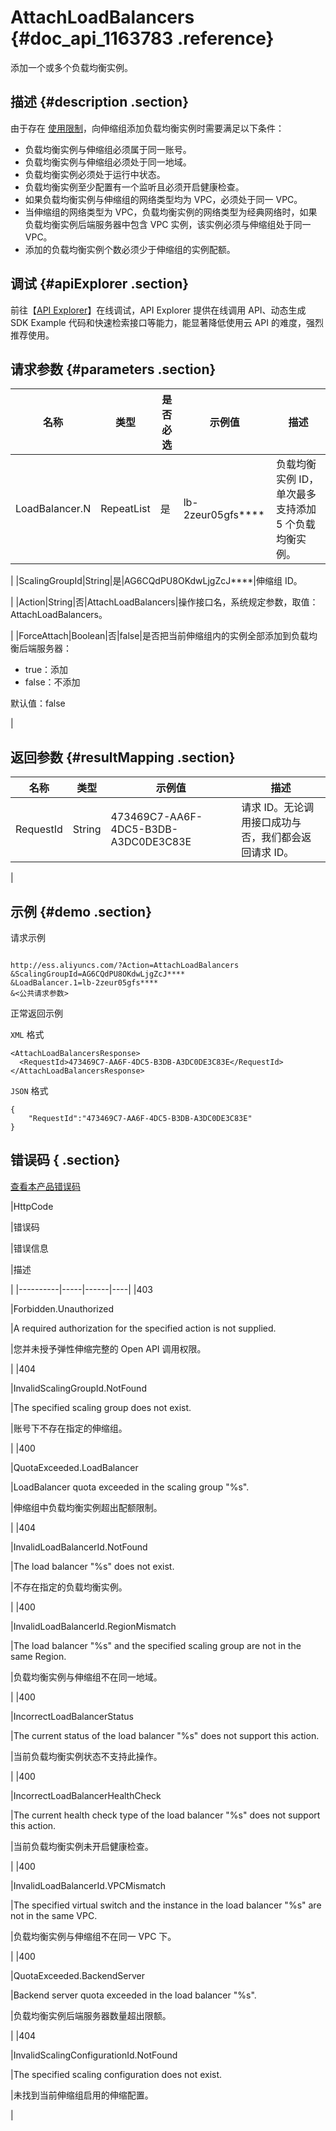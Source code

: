 # AttachLoadBalancers {#doc_api_1163783 .reference}

添加一个或多个负载均衡实例。

## 描述 {#description .section}

由于存在 [使用限制](~~32459~~)，向伸缩组添加负载均衡实例时需要满足以下条件：

-   负载均衡实例与伸缩组必须属于同一账号。
-   负载均衡实例与伸缩组必须处于同一地域。
-   负载均衡实例必须处于运行中状态。
-   负载均衡实例至少配置有一个监听且必须开启健康检查。
-   如果负载均衡实例与伸缩组的网络类型均为 VPC，必须处于同一 VPC。
-   当伸缩组的网络类型为 VPC，负载均衡实例的网络类型为经典网络时，如果负载均衡实例后端服务器中包含 VPC 实例，该实例必须与伸缩组处于同一 VPC。
-   添加的负载均衡实例个数必须少于伸缩组的实例配额。

## 调试 {#apiExplorer .section}

前往【[API Explorer](https://api.aliyun.com/#product=Ess&api=AttachLoadBalancers)】在线调试，API Explorer 提供在线调用 API、动态生成 SDK Example 代码和快速检索接口等能力，能显著降低使用云 API 的难度，强烈推荐使用。

## 请求参数 {#parameters .section}

|名称|类型|是否必选|示例值|描述|
|--|--|----|---|--|
|LoadBalancer.N|RepeatList|是|lb-2zeur05gfs\*\*\*\*|负载均衡实例 ID，单次最多支持添加 5 个负载均衡实例。

 |
|ScalingGroupId|String|是|AG6CQdPU8OKdwLjgZcJ\*\*\*\*|伸缩组 ID。

 |
|Action|String|否|AttachLoadBalancers|操作接口名，系统规定参数，取值：AttachLoadBalancers。

 |
|ForceAttach|Boolean|否|false|是否把当前伸缩组内的实例全部添加到负载均衡后端服务器：

 -   true：添加
-   false：不添加

 默认值：false

 |

## 返回参数 {#resultMapping .section}

|名称|类型|示例值|描述|
|--|--|---|--|
|RequestId|String|473469C7-AA6F-4DC5-B3DB-A3DC0DE3C83E|请求 ID。无论调用接口成功与否，我们都会返回请求 ID。

 |

## 示例 {#demo .section}

请求示例

``` {#request_demo}

http://ess.aliyuncs.com/?Action=AttachLoadBalancers
&ScalingGroupId=AG6CQdPU8OKdwLjgZcJ****
&LoadBalancer.1=lb-2zeur05gfs****
&<公共请求参数>

```

正常返回示例

`XML` 格式

``` {#xml_return_success_demo}
<AttachLoadBalancersResponse>
  <RequestId>473469C7-AA6F-4DC5-B3DB-A3DC0DE3C83E</RequestId>
</AttachLoadBalancersResponse>

```

`JSON` 格式

``` {#json_return_success_demo}
{
	"RequestId":"473469C7-AA6F-4DC5-B3DB-A3DC0DE3C83E"
}
```

## 错误码 { .section}

[查看本产品错误码](https://error-center.aliyun.com/status/product/Ess)

|HttpCode

|错误码

|错误信息

|描述

|
|----------|-----|------|----|
|403

|Forbidden.Unauthorized

|A required authorization for the specified action is not supplied.

|您并未授予弹性伸缩完整的 Open API 调用权限。

|
|404

|InvalidScalingGroupId.NotFound

|The specified scaling group does not exist.

|账号下不存在指定的伸缩组。

|
|400

|QuotaExceeded.LoadBalancer

|LoadBalancer quota exceeded in the scaling group "%s".

|伸缩组中负载均衡实例超出配额限制。

|
|404

|InvalidLoadBalancerId.NotFound

|The load balancer "%s" does not exist.

|不存在指定的负载均衡实例。

|
|400

|InvalidLoadBalancerId.RegionMismatch

|The load balancer "%s" and the specified scaling group are not in the same Region.

|负载均衡实例与伸缩组不在同一地域。

|
|400

|IncorrectLoadBalancerStatus

|The current status of the load balancer "%s" does not support this action.

|当前负载均衡实例状态不支持此操作。

|
|400

|IncorrectLoadBalancerHealthCheck

|The current health check type of the load balancer "%s" does not support this action.

|当前负载均衡实例未开启健康检查。

|
|400

|InvalidLoadBalancerId.VPCMismatch

|The specified virtual switch and the instance in the load balancer "%s" are not in the same VPC.

|负载均衡实例与伸缩组不在同一 VPC 下。

|
|400

|QuotaExceeded.BackendServer

|Backend server quota exceeded in the load balancer "%s".

|负载均衡实例后端服务器数量超出限额。

|
|404

|InvalidScalingConfigurationId.NotFound

|The specified scaling configuration does not exist.

|未找到当前伸缩组启用的伸缩配置。

|

